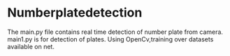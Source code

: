 # Numberplatedetection
The main.py file contains real time detection of number plate from camera.
main1.py is for detection of plates.
Using
OpenCv,training over datasets available on net.
